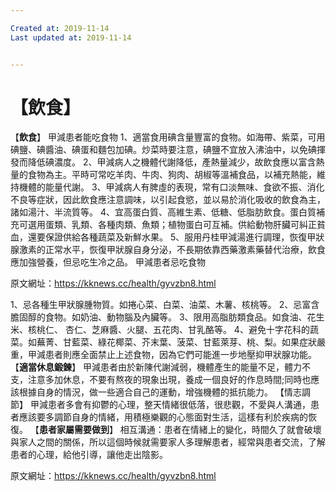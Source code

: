 ```yaml
---

Created at: 2019-11-14
Last updated at: 2019-11-14


---
```


# 【飲食】


 【**飲食**】
 甲減患者能吃食物
 1、適當食用碘含量豐富的食物。如海帶、紫菜，可用碘鹽、碘醬油、碘蛋和麵包加碘。炒菜時要注意，碘鹽不宜放入沸油中，以免碘揮發而降低碘濃度。
 2、甲減病人之機體代謝降低，產熱量減少，故飲食應以富含熱量的食物為主。平時可常吃羊肉、牛肉、狗肉、胡椒等溫補食品，以補充熱能，維持機體的能量代謝。
 3、甲減病人有脾虛的表現，常有口淡無味、食欲不振、消化不良等症狀，因此飲食應注意調味，以引起食慾，並以易於消化吸收的飲食為主，諸如湯汁、半流質等。
 4、宜高蛋白質、高維生素、低糖、低脂肪飲食。蛋白質補充可選用蛋類、乳類、各種肉類、魚類；植物蛋白可互補。供給動物肝臟可糾正貧血，還要保證供給各種蔬菜及新鮮水果。
 5、服用丹桂甲減湯進行調理，恢復甲狀腺激素的正常水平，恢復甲狀腺自身分泌，不長期依靠西藥激素藥替代治療，飲食應加強營養，但忌吃生冷之品。
 甲減患者忌吃食物

原文網址：<https://kknews.cc/health/gyvzbn8.html>

 1、忌各種生甲狀腺腫物質。如捲心菜、白菜、油菜、木薯、核桃等。
 2、忌富含膽固醇的食物。如奶油、動物腦及內臟等。
 3、限用高脂肪類食品。如食油、花生米、核桃仁、 杏仁、芝麻醬、火腿、五花肉、甘乳酪等。
 4、避免十字花科的蔬菜。如蕪菁、甘藍菜、綠花椰菜、芥末葉、菠菜、甘藍萊芽、桃、梨。如果症狀嚴重，甲減患者則應全面禁止上述食物，因為它們可能進一步地壓抑甲狀腺功能。
 【**適當休息鍛鍊**】
 甲減患者由於新陳代謝減弱，機體產生的能量不足，體力不支，注意多加休息，不要有熬夜的現象出現，養成一個良好的作息時間;同時也應該根據自身的情況，做一些適合自己的運動，增強機體的抵抗能力。
 【情志調節】
甲減患者多會有抑鬱的心理，整天情緒很低落，很悲觀，不愛與人溝通，患者應該要多調節自身的情緒，用積極樂觀的心態面對生活，這樣有利於疾病的恢復。
 【**患者家屬需要做到**】
 相互溝通：患者在情緒上的變化，時間久了就會破壞與家人之間的關係，所以這個時候就需要家人多理解患者，經常與患者交流，了解患者的心理，給他引導，讓他走出陰影。

原文網址：<https://kknews.cc/health/gyvzbn8.html>

